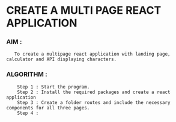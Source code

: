 # CREATE A MULTI PAGE REACT APPLICATION


### AIM :
       To create a multipage react application with landing page, calculator and API displaying characters.

### ALGORITHM :
        Step 1 : Start the program.
        Step 2 : Install the required packages and create a react application
        Step 3 : Create a folder routes and include the necessary components for all three pages.
        Step 4 : 
